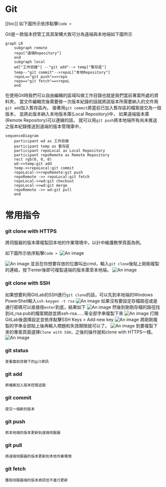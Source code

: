 # Git
[[toc]]
如下圖所示依序點擊`Code > `

Git是一款版本控管工具其架構大致可分為遠端與本地端如下圖所示
```mermaid
graph LR
    subgraph remote
    repo["遠端Repository"]
    end
    subgraph local
    wd["工作目錄"] --"git add"--> temp["暫存區"]
    temp--"git commit"-->repoL["本地Repository"]
    repoL=="git push"==>repo
    repo=="git fetch"==>repoL
    end

```

在使用Git時我們可以自由編輯的區域叫做工作目錄也就是我們當前專案所處的資料夾，
當文件編輯完後需要做一次版本紀錄的話就將該版本所需要納入的文件用`git add`加入暫存區內，
接著用`git commit`將當前已加入暫存區的檔案提交為一個版本，
並將此版本納入本地版本庫(Local Repository)中，
如果遠端版本庫(Remote Repository)可以連線的話，
就可以用`git push`將本地端所有尚未推送之版本紀錄推送到遠端的版本管理庫中，

```mermaid
sequenceDiagram
    participant wd as 工作目錄
    participant temp as 暫存區
    participant repoLocal as Local Repository
    participant repoRemote as Remote Repository
    rect rgb(0, 0, 0)
    wd->>temp:git add
    temp->>repoLocal:git commit
    repoLocal->>repoRemote:git push
    repoRemote ->> repoLocal:git fetch
    repoLocal->>wd:git checkout
    repoLocal->>wd:git merge
    repoRemote ->> wd:git pull
    end

```

# 常用指令

### git clone with HTTPS
將伺服器的版本庫複製回本地的作業環境中，以計中維護教學頁面為例。

如下圖所示依序點擊`Code > `![An image](../../assets/git/copy.svg)

![An image](../../assets/git/git1.jpg)
並且在你想要存放的位置叫出cmd，輸入`git clone`後貼上剛剛複製的連結，按下enter後即可複製遠端的版本庫至本地端。
![An image](../../assets/git/git2.jpg)

### git clone with SSH
如果想要利用GitLab的SSH進行`git clone`的話，可以先到本地端的Windows PowerShell輸入`ssh-keygen -t rsa`
![An image](../../assets/git/git3.jpg)
如果沒有要設定存檔路徑或是通行密碼可以直接按`enter`到底，結果如下
![An image](../../assets/git/git4.jpg)
然後到剛剛存檔的路徑找到id_rsa.pub的檔案開啟並將ssh-rsa......等全部字串複製下來
![An image](../../assets/git/git5.jpg)
打開GitLab後選擇設定並依序點擊SSH Keys > Add new key
![An image](../../assets/git/git6.jpg)
將剛剛複製的字串全部貼上後再輸入標題和失效期限就可以了。
![An image](../../assets/git/git7.jpg)
到要複製下來的專案頁面選擇`Clone with SSH`，之後的操作就和clone with HTTPS一樣。
![An image](../../assets/git/git8.jpg)
### git status
    
    查看當前目錄下的git資訊
### git add 
    
    將檔案加入版本控管追蹤
### git commit 
    
    提交一個新的版本
### git push 
    
    將本地端的版本更新到遠端伺服器
### git pull
    
    將遠端伺服器的版本更新到本地作業環境
### git fetch 
    
    獲取伺服器端的版本資訊但不進行更新
